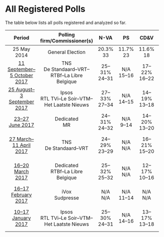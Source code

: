 # All Registered Polls

The table below lists all polls registered and analyzed so far.

| Period     | Polling firm/Commissioner(s) | N-VA | PS | CD&V | VLD | MR | SP.A | GROEN | CDH | VB | ECOLO | PTB | DÉFI | PVDA | PP | DLB | LDD | DROITE | PIRAAT | ISLAM | WDA | PIRATE | RWF | FW |
|:----------:|:----------------------------:|:--:|:--:|:--:|:--:|:--:|:--:|:--:|:--:|:--:|:--:|:--:|:--:|:--:|:--:|:--:|:--:|:--:|:--:|:--:|:--:|:--:|:--:|:--:|
| 25 May 2014 | General Election | 20.3% <br> 33 | 11.7% <br> 23 | 11.6% <br> 18 | 9.8% <br> 14 | 9.6% <br> 20 | 8.8% <br> 13 | 5.3% <br> 6 | 5.0% <br> 9 | 3.7% <br> 3 | 3.3% <br> 6 | 2.0% <br> 2 | 1.8% <br> 2 | 1.8% <br> 0 | 1.5% <br> 1 | 0.9% <br> 0 | 0.4% <br> 0 | 0.4% <br> 0 | 0.3% <br> 0 | 0.2% <br> 0 | 0.2% <br> 0 | 0.1% <br> 0 | 0.1% <br> 0 | 0.1% <br> 0 |
| [11 September–5 October 2017](2017-10-05-TNS.html) | TNS <br> De Standaard–VRT–RTBf–La Libre Belgique | 25–31% <br> 24–31 | N/A <br> 15–16 | 17–22% <br> 16–22 | 13–18% <br> 12–17 | N/A <br> 16–18 | 9–13% <br> 8–12 | 12–16% <br> 11–15 | N/A <br> 4–6 | 5–8% <br> 2–7 | N/A <br> 12–15 | N/A <br> 9–10 | N/A <br> 2–3 | 4–7% <br> 0 | N/A <br> 0 | N/A <br> N/A | N/A <br> N/A | N/A <br> N/A | N/A <br> N/A | N/A <br> N/A | N/A <br> N/A | N/A <br> N/A | N/A <br> N/A | N/A <br> N/A |
| [25 August–3 September 2017](2017-09-03-Ipsos.html) | Ipsos <br> RTL TVi–Le Soir–VTM–Het Laatste Nieuws | 27–33% <br> 27–34 | N/A <br> 14–15 | 14–19% <br> 13–18 | 10–14% <br> 8–13 | N/A <br> 16–18 | 10–14% <br> 9–13 | 11–16% <br> 10–15 | N/A <br> 4–5 | 6–10% <br> 5–8 | N/A <br> 9–10 | N/A <br> 11–12 | N/A <br> 3–7 | 4–7% <br> 0 | N/A <br> 0–2 | N/A <br> N/A | N/A <br> N/A | N/A <br> 0 | N/A <br> N/A | N/A <br> 0 | N/A <br> N/A | N/A <br> N/A | N/A <br> N/A | N/A <br> N/A |
| [23–27 June 2017](2017-06-27-Dedicated.html) | Dedicated <br> MR | 24–31% <br> 24–32 | N/A <br> 9–14 | 14–20% <br> 13–20 | 10–15% <br> 9–15 | N/A <br> 15–21 | 7–12% <br> 6–11 | 10–15% <br> 9–15 | N/A <br> 4–8 | 9–14% <br> 8–13 | N/A <br> 5–10 | N/A <br> 14–20 | N/A <br> 2–4 | 6–10% <br> 0 | N/A <br> N/A | N/A <br> N/A | N/A <br> N/A | N/A <br> N/A | N/A <br> N/A | N/A <br> N/A | N/A <br> N/A | N/A <br> N/A | N/A <br> N/A | N/A <br> N/A |
| [27 March–11 April 2017](2017-04-11-TNS.html) | TNS <br> De Standaard–VRT | 24–29% <br> 23–29 | N/A <br> N/A | 16–21% <br> 15–20 | 12–17% <br> 11–15 | N/A <br> N/A | 11–15% <br> 9–14 | 13–17% <br> 12–16 | N/A <br> N/A | 6–10% <br> 5–8 | N/A <br> N/A | N/A <br> N/A | N/A <br> N/A | 3–6% <br> 0 | N/A <br> N/A | N/A <br> N/A | N/A <br> N/A | N/A <br> N/A | N/A <br> N/A | N/A <br> N/A | N/A <br> N/A | N/A <br> N/A | N/A <br> N/A | N/A <br> N/A |
| [16–20 March 2017](2017-03-20-Dedicated.html) | Dedicated <br> RTBf–La Libre Belgique | 25–32% <br> 25–32 | N/A <br> N/A | 12–17% <br> 10–16 | 11–16% <br> 11–16 | N/A <br> N/A | 11–15% <br> 9–15 | 9–14% <br> 8–12 | N/A <br> N/A | 10–14% <br> 8–13 | N/A <br> N/A | N/A <br> N/A | N/A <br> N/A | 4–7% <br> 0 | N/A <br> N/A | N/A <br> N/A | N/A <br> N/A | N/A <br> N/A | 1–3% <br> 0 | N/A <br> N/A | N/A <br> N/A | N/A <br> N/A | N/A <br> N/A | N/A <br> N/A |
| [16–17 February 2017](2017-02-17-IVox.html) | iVox <br> Sudpresse | N/A <br> N/A | N/A <br> 11–14 | N/A <br> N/A | N/A <br> N/A | N/A <br> 11–13 | N/A <br> N/A | N/A <br> N/A | N/A <br> 3–6 | N/A <br> N/A | N/A <br> 6–10 | N/A <br> 8–9 | N/A <br> 0 | N/A <br> N/A | N/A <br> 1–4 | N/A <br> N/A | N/A <br> N/A | N/A <br> N/A | N/A <br> N/A | N/A <br> N/A | N/A <br> N/A | N/A <br> N/A | N/A <br> N/A | N/A <br> N/A |
| [10–17 January 2017](2017-01-17-Ipsos.html) | Ipsos <br> RTL TVi–Le Soir–VTM–Het Laatste Nieuws | 25–30% <br> 24–31 | N/A <br> 14–16 | 13–17% <br> 13–18 | 11–15% <br> 11–14 | N/A <br> 11–14 | 11–15% <br> 9–15 | 10–14% <br> 9–12 | N/A <br> 5–7 | 9–12% <br> 7–12 | N/A <br> 4–6 | N/A <br> 7–10 | N/A <br> 0 | 4–7% <br> 0 | N/A <br> 0–2 | N/A <br> N/A | N/A <br> N/A | N/A <br> 0–1 | N/A <br> N/A | N/A <br> N/A | N/A <br> N/A | N/A <br> N/A | N/A <br> N/A | N/A <br> N/A |
